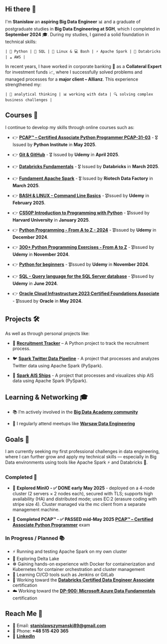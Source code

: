 ## Hi there 👋

I'm **Stanisław** an **aspiring Big Data Engineer** 📊 and a graduate of postgraduate studies in **Big Data Engineering at SGH**, which I completed in **September 2024** 🎓.
During my studies, I gained a solid foundation in technical skills:

    | 🐍 Python | 🧮 SQL | 🐧 Linux & 💻 Bash | ⚡ Apache Spark | 🧱 Databricks | ☁️ AWS |

In recent years, I have worked in corporate banking 💼 as a **Collateral Expert** for investment funds 📈, where I successfully solved problems and managed processes for a **major client – Allianz**.
This experience strengthened my:

    | 🧠 analytical thinking | 📊 working with data | 🔍 solving complex business challenges |

## Courses 📂

I continue to develop my skills through online courses such as:

- 👉 **[PCAP™ – Certified Associate Python Programmer PCAP-31-03](https://www.credly.com/badges/18f3d068-7655-45a0-ab25-10249809ec52)** - 🎖️ Issued by **Python Institute** in **May 2025**.

- 👉 **[Git & GitHub](https://www.udemy.com/certificate/UC-f91307c0-a7dd-452f-84b0-60544ecfd1d4)** - 🎖️ Issued by **Udemy** in **April 2025**.

- 👉 **[Databricks Fundamentals](https://credentials.databricks.com/206db1e4-8836-4785-88f6-3389619ddfe7#acc.lePzf6bd)** - 🎖️ Issued by **Databricks** in **March 2025**.

- 👉 **[Fundament Apache Spark](http://riotechdatafactory.com/wp-content/uploads/2025/03/76bdc79c7186ca2675c1efa233d0a615.pdf)** - 🎖️ Issued by **Riotech Data Factory** in **March 2025**.

- 👉 **[BASH & LINUX - Command Line Basics](https://www.udemy.com/certificate/UC-638f4b8a-4cf0-40b5-bb82-58b59925685a)** - 🎖️Issued by **Udemy** in **February 2025**.

- 👉 **[CS50P Introduction to Programming with Python](https://cs50.harvard.edu/certificates/b5f90620-79f5-4f4a-9b40-828d6c8c6eb1)** - 🎖️Issued by **Harvard University** in **January 2025**.

- 👉 **[Python Programming - From A to Z - 2024](https://www.udemy.com/certificate/UC-1849cca4-6f7e-4d63-aabe-385c69bde17a)** - 🎖️Issued by **Udemy** in **December 2024**.

- 👉 **[300+ Python Programming Exercises - From A to Z](https://www.udemy.com/certificate/UC-3d41f133-ad8e-4788-a8e5-288b349e2929)** - 🎖️Issued by **Udemy** in **November 2024**.

- 👉 **[Python for beginners](https://www.udemy.com/certificate/UC-94ef53d8-848e-4252-a339-933cf1eb58b7)** - 🎖️Issued by **Udemy** in **November 2024**.

- 👉 **[SQL - Query language for the SQL Server database](https://www.udemy.com/certificate/UC-1e6b3dcb-09b1-4844-964a-5568af2ed23b)** - 🎖️Issued by **Udemy** in **June 2024**.

- 👉 **[Oracle Cloud Infrastructure 2023 Certified Foundations Associate](https://catalog-education.oracle.com/pls/certview/sharebadge?id=E688282CAD7BA2B1BE1931F7DDEBF62027EBC2D7697C903B12D266E276DB4B27)** - 🎖️Issued by **Oracle** in **May 2024**.

## Projects 🛠️

As well as through personal projects like:
- 📝 **[Recruitment Tracker](https://github.com/szymsta/recruitment_tracker)** – A Python project to track the recruitment process.

- 🐦 **[Spark Twitter Data Pipeline](https://github.com/szymsta/spark_twitter_pipeline)** - A project that processes and analyzes Twitter data using Apache Spark (PySpark).

- 🚢 **[Spark AIS Ships](https://github.com/szymsta/spark_ais_ships)** - A project that processes and visualizes ship AIS data using Apache Spark (PySpark).

## Learning & Networking 🎓

- 📚 I’m actively involved in the **[Big Data Academy community](https://akademia-bigdata.pl/members/staszym)**

- 🧠 I regularly attend meetups like **[Warsaw Data Engineering](https://www.meetup.com/warsaw-data-engineering)**

## Goals 🎯

I am currently seeking my first professional challenges in data engineering, where I can further grow and apply my technical skills — especially in Big Data environments using tools like Apache Spark ⚡ and Databricks 🧱.  
  
### Completed 🏁

- 🦩 **Explored MinIO - ✅ DONE early May 2025** - deployed on a 4-node cluster (2 servers × 2 nodes each), secured with TLS; supports high availability (HA) and distributed mode; uses EC:2 (erasure coding with stripe size 4). Cluster managed via the mc client from a separate management machine.

- 🐍 **Completed PCAP™ - ✅ PASSED mid-May 2025 [PCAP™ – Certified Associate Python Programmer](https://www.credly.com/badges/18f3d068-7655-45a0-ab25-10249809ec52)** exam 

### In Progress / Planned 📚

- ⚡ Running and testing Apache Spark on my own cluster
- 🌊 Exploring Delta Lake
- ☸️ Gaining hands-on experience with Docker for containerization and Kubernetes for container orchestration and cluster management
- 🔁 Learning CI/CD tools such as Jenkins or GitLab
- 🧱 Working toward the **[Databricks Certified Data Engineer Associate](https://www.databricks.com/learn/certification/data-engineer-associate)** certification
- ☁️ Working toward the **[DP-900: Microsoft Azure Data Fundamentals](https://learn.microsoft.com/en-us/credentials/certifications/azure-data-fundamentals/?practice-assessment-type=certification)** certification

## Reach Me 🤝

- 📧 Email: **stanislawszymanski89@gmail.com**
- 📱 Phone: **+48 515 420 365**
- 🔗 **[LinkedIn](https://www.linkedin.com/in/stanis%C5%82aw-szyma%C5%84ski-574ab0186/)**

